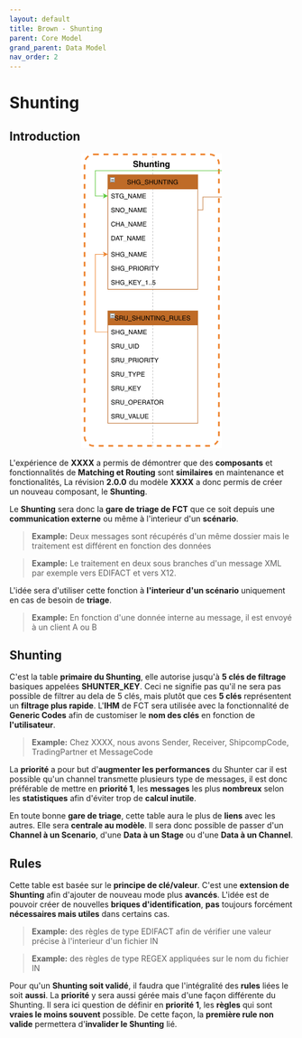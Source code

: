 ```yaml
---
layout: default
title: Brown - Shunting
parent: Core Model
grand_parent: Data Model
nav_order: 2
---
```


# Shunting #

## Introduction ##
<p align="center"><img src="../../../../assets/img/data-model/Shunting.png" width="250"></p>

L'expérience de __XXXX__ a permis de démontrer que des __composants__ et fonctionnalités de __Matching et Routing__ sont __similaires__ en maintenance et fonctionalités,
La révision __2.0.0__ du modèle __XXXX__ a donc permis de créer un nouveau composant, le __Shunting__.

Le __Shunting__ sera donc la __gare de triage de FCT__ que ce soit depuis une __communication externe__ ou même à l'interieur d'un __scénario__.
> **Example:** Deux messages sont récupérés d'un même dossier mais le traitement est différent en fonction des données

> **Example:** Le traitement en deux sous branches d'un message XML par exemple vers EDIFACT et vers X12.

L'idée sera d'utiliser cette fonction à __l'interieur d'un scénario__ uniquement en cas de besoin de __triage__.
> **Example:** En fonction d'une donnée interne au message, il est envoyé à un client A ou B 

## Shunting ##
C'est la table __primaire du Shunting__, elle autorise jusqu'à __5 clés de filtrage__ basiques appelées __SHUNTER_KEY__.
Ceci ne signifie pas qu'il ne sera pas possible de filtrer au dela de 5 clés, mais plutôt que ces __5 clés__ représentent un __filtrage plus rapide__.
L'__IHM__ de FCT sera utilisée avec la fonctionnalité de __Generic Codes__ afin de customiser le __nom des clés__ en fonction de __l'utilisateur__.
> **Example:** Chez XXXX, nous avons Sender, Receiver, ShipcompCode, TradingPartner et MessageCode

La __priorité__ a pour but d'__augmenter les performances__ du Shunter car il est possible qu'un channel transmette plusieurs type de messages, il est donc préférable de mettre en __priorité 1__, les __messages__ les plus __nombreux__ selon les __statistiques__ afin d'éviter trop de __calcul inutile__.

En toute bonne __gare de triage__, cette table aura le plus de __liens__ avec les autres. Elle sera __centrale au modèle__.
Il sera donc possible de passer d'un __Channel à un Scenario__, d'une __Data à un Stage__ ou d'une __Data à un Channel__.

## Rules ##
Cette table est basée sur le __principe de clé/valeur__. C'est une __extension de Shunting__ afin d'ajouter de nouveau mode plus __avancés__.
L'idée est de pouvoir créer de nouvelles __briques d'identification__, __pas__ toujours forcément __nécessaires mais utiles__ dans certains cas.
> **Example:** des règles de type EDIFACT afin de vérifier une valeur précise à l'interieur d'un fichier IN

> **Example:** des règles de type REGEX appliquées sur le nom du fichier IN

Pour qu'un __Shunting soit validé__, il faudra que l'intégralité des __rules__ liées le soit __aussi__.
La __priorité__ y sera aussi gérée mais d'une façon différente du Shunting. Il sera ici question de définir en __priorité 1__, les __règles__ qui sont __vraies le moins souvent__ possible. De cette façon, la __première rule non valide__ permettera d'__invalider le Shunting__ lié.
